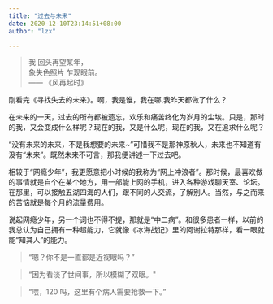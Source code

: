 ```yaml
---
title: "过去与未来"
date: 2020-12-10T23:14:51+08:00
author: "lzx"

---
```


> 我 回头再望某年，  
> 象失色照片 乍现眼前。  
> —— 《风再起时》

刚看完《寻找失去的未来》。啊，我是谁，我在哪,我昨天都做了什么？
  
在未来的一天，过去的所有都被遗忘，欢乐和痛苦终化为岁月的尘埃。只是，那时的我，又会变成什么样呢？现在的我，又是什么呢，现在的我，又在追求什么呢？  
  
“没有未来的未来，不是我想要的未来~”可惜我不是那神原秋人，未来也不知道有没有“未来”。既然未来不可言，那我便讲述一下过去吧。  
  
相较于“网瘾少年”，我更愿意把小时候的我称为“网上冲浪者”。那时候，最喜欢做的事情就是自个在某个地方，用一部能上网的手机，进入各种游戏聊天室、论坛。在那里，可以接触五湖四海的人们，跟不同的人交流，了解别人。当然，与之而来的苦恼就是每个月的流量费用。 
  
说起网瘾少年，另一个词也不得不提，那就是“中二病”。和很多患者一样，以前的我总认为自己拥有一种超能力，它就像《冰海战记》里的阿谢拉特那样，看一眼就能“知其人”的能力。  
  
> “嗯？你不是一直都是近视眼吗？”  

> “因为看淡了世间事，所以模糊了双眼。"  

>  “喂，120 吗，这里有个病人需要抢救一下。”